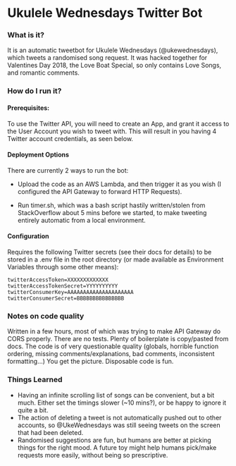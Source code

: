 # Ukulele Wednesdays Twitter Bot

### What is it?
It is an automatic tweetbot for Ukulele Wednesdays (@ukewednesdays), which tweets a randomised song request. It was hacked together for Valentines Day 2018, the Love Boat Special, so only contains Love Songs, and romantic comments.

### How do I run it?

#### Prerequisites:
To use the Twitter API, you will need to create an App, and grant it access to the User Account you wish to tweet with. This will result in you having 4 Twitter account credentials, as seen below.

#### Deployment Options
There are currently 2 ways to run the bot:

* Upload the code as an AWS Lambda, and then trigger it as you wish (I configured the API Gateway to forward HTTP Requests).

* Run timer.sh, which was a bash script hastily written/stolen from StackOverflow about 5 mins before we started, to make tweeting entirely automatic from a local environment.

#### Configuration
Requires the following Twitter secrets (see their docs for details) to be stored in a .env file in the root directory (or made available as Environment Variables through some other means):

```
twitterAccessToken=XXXXXXXXXXXXX
twitterAccessTokenSecret=YYYYYYYYYY
twitterConsumerKey=AAAAAAAAAAAAAAAAAAAAA
twitterConsumerSecret=BBBBBBBBBBBBBBB
```

### Notes on code quality
Written in a few hours, most of which was trying to make API Gateway do CORS properly. There are no tests. Plenty of boilerplate is copy/pasted from docs. The code is of very questionable quality (globals, horrible function ordering, missing comments/explanations, bad comments, inconsistent formatting...) You get the picture. Disposable code is fun.

### Things Learned
* Having an infinite scrolling list of songs can be convenient, but a bit much. Either set the timings slower (~10 mins?), or be happy to ignore it quite a bit.
* The action of deleting a tweet is not automatically pushed out to other accounts, so @UkeWednesdays was still seeing tweets on the screen that had been deleted.
* Randomised suggestions are fun, but humans are better at picking things for the right mood. A future toy might help humans pick/make requests more easily, without being so prescriptive.


